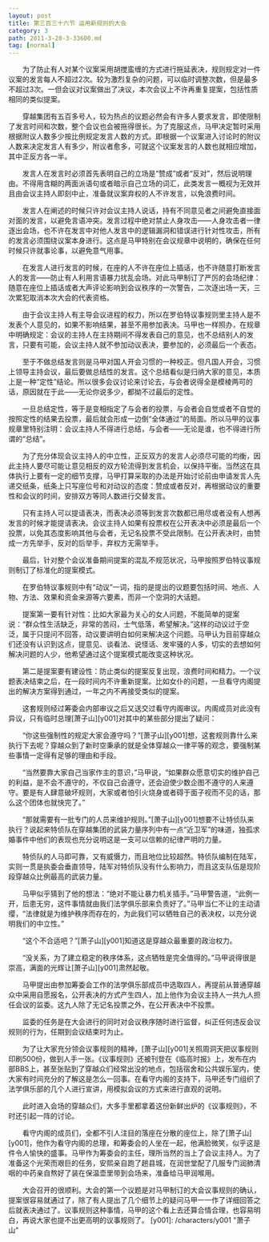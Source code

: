 ```yaml
---
layout: post
title: 第三百三十六节 运用新规则的大会
category: 3
path: 2011-3-20-3-33600.md
tag: [normal]
---
```


　　为了防止有人对某个议案采用胡搅蛮缠的方式进行拖延表决，规则规定对一件议案的发言每人不超过2次。较为激烈复杂的问题，可以临时调整次数，但是最多不超过3次。一但会议对议案做出了决议，本次会议上不许再重复提案，包括性质相同的类似提案。

　　穿越集团有五百多号人，较为热点的议题必然会有许多人要求发言，即使限制了发言时间和次数，整个会议也会被拖得很长。为了克服这点，马甲决定暂时采用根据附议人数多少按比例规定发言人数的方式。即根据一个议案进入讨论时的附议人数来决定发言人有多少，附议者愈多，可就这个议案发言的人数也就相应增加，其中正反方各一半。

　　发言人在发言时必须首先表明自己的立场是“赞成”或者“反对”，然后说明理由。不得用含糊的两面派语句或者暗示自己立场的词汇，此类发言一概视为无效并且由会议主持人即刻中止，准备就议案弃权的人不许发言，以免浪费时间。

　　发言人在阐述的时候只许对会议主持人说话，持有不同意见者之间避免直接面对面的发言，以避免言语冲突。发言过程中绝对禁止人身攻击——人身攻击者一律逐出会场，也不许在发言中对他人发言中的逻辑漏洞和错误进行针对性攻击，所有的发言必须围绕议案本身进行。这点是马甲特别在会议规章中说明的，确保在任何时候只许就事论事，以避免意气用事。

　　在发言人进行发言的时候，在座的人不许在座位上插话，也不许随意打断发言人的发言——防止有人利用言语暴力扰乱会场。对此马甲制订了严厉的会场纪律：随意在座位上插话或者大声评论影响到会议秩序的一次警告，二次逐出场一天，三次累犯取消本次大会的代表资格。

　　由于会议主持人有主导会议进程的权力，所以在罗伯特议事规则里主持人是不发表个人意见的，如果不影响结果，甚至不用参加表决。马甲也一样照办，在规章中明确规定：会议的主持人在主持期间不得发表自己的意见，也不总结别人的发言，只要有可能，会议主持人就不参加动议表决，要参加的，必须最后一个表态。

　　至于不做总结发言则是马甲对国人开会习惯的一种校正。但凡国人开会，习惯上领导主持会议，最后要做总结性的发言。这个总结看似是归纳大家的意见，本质上是一种“定性”结论。所以很多会议讨论来讨论去，与会者说得全是模棱两可的话，原因就在于此——无论你说多少，都拗不过最后的定性。

　　一旦总结定性，等于是变相指定了与会者的投票，与会者会自觉或者不自觉的按照定性的结果去投票，最后就会形成一边倒“全体通过”的局面。所以马甲的议事规章里特别注明：会议主持人不得进行总结，与会者——无论是谁，也不得进行所谓的“总结”。

　　为了充分体现会议主持人的中立性，正反双方的发言人必须尽可能的均衡，因此主持人要尽可能让意见相反的双方轮流得到发言机会，以保持平衡。当然这在具体执行上要有一定的细节支撑，马甲打算采取的办法是开始讨论前由申请发言人先递交纸条，纸条上只写座位号和对动议的态度：赞成或者反对，再根据动议的重要性和会议的时间，安排双方等同人数进行交替发言。

　　只有主持人可以提请表决，而表决必须等到发言次数都已用尽或者没有人想再发言的时候才能提请表决。会议主持人如果有投票权在公开表决中必须是最后一个投票，以免其态度影响其他与会者，无记名投票不受此限制。在公开表决时，由赞成一方先举手，反对的后举手，弃权方无需举手。

　　最后，针对整个会议准备期间提案的混乱不规范状况，马甲按照罗伯特议事规则制订了标准化的提案模式。

　　在罗伯特议事规则中有“动议”一词，指的是提出的议题要包括时间、地点、人物、方法、效果和资金来源等六要素，而非一个空洞的大话题。

　　提案第一要有针对性：比如大家最为关心的女人问题，不能简单的提案说：“群众性生活缺乏，非常的苦闷，士气低落，希望解决。”这样的动议过于空泛，属于只提问不回答，动议要讲明白如何来解决这个问题。马甲认为目前穿越众们还没有认识到这点，提意见、谈看法、说怪话、发牢骚的人多，切实的去想如何解决问题的人少，他希望通过这个提案模式能改变这种状况。

　　第二是提案要有建设性：防止类似的提案反复出现，浪费时间和精力。一个议题表决结束之后，在一段时间内不许重新提案。比如女仆的问题，一旦看守内阁提出的解决方案得到通过，一年之内不再接受类似的提案。

　　这套规则经过筹委会内部审议之后又送交过看守内阁审议。内阁成员对此没有异议，只有临时总理[萧子山][y001]对其中的某些部分提出了疑问：

　　“你这些强制性的规定大家会遵守吗？”[萧子山][y001]想，这套规则靠什么来执行下去呢？穿越众到了新时空秉承的就是全体穿越众一律平等的观念，要强制某些事情一定得有足够的理由和手段。

　　“当然要靠大家自己当家作主的意识，”马甲说，“如果群众愿意切实的维护自己的利益，是不会不遵守的，不仅自己会遵守，还会迫使少数企图不遵守的人来遵守。要是有人肆意破坏规则，大家或者怕引火烧身或者碍于面子视而不见的话，那么这个团体也就快完了。”

　　“那就需要有一批专门的人员来维护规则。”[萧子山][y001]想要不让特侦队来执行？说起来特侦队在穿越集团的武装力量序列中有一点“近卫军”的味道，独孤求婚事件中他们的表现也充分说明这是一支可以信赖的纪律严明的力量。

　　特侦队的人马即可靠，又有威慑力，而且地位比较超然。特侦队编制在陆军，实则一贯是执委会垂直领导，陆军对特侦队没有什么影响力，而且这支队伍是现阶段穿越众比例最高的武装力量。

　　马甲似乎猜到了他的想法：“绝对不能让暴力机关插手。”马甲警告道，“此例一开，后患无穷，这件事情就由我们法学俱乐部来负责好了。”马甲当仁不让的主动请缨，“法律就是为维护秩序而存在的，为此我们可以牺牲自己的表决权，以充分说明我们的中立性。”

　　“这个不合适吧？”[萧子山][y001]知道这是穿越众最重要的政治权力。

　　“没关系，为了建立稳定的秩序体系，这点牺牲是完全值得的。”马甲说得很是崇高，满面的光辉让[萧子山][y001]肃然起敬。

　　马甲提出由参加筹委会工作的法学俱乐部成员中选取四人，再提前从普通穿越众中采用自愿报名，公开表决的方式产生四人，加上他作为会议主持人一共九人担任会议的监委。这九人除了无记名投票之外，在公开表决中不投票。

　　监委的任务是在大会进行的同时对会议秩序随时进行监督，纠正任何违反会议规则的行为，任期到会议结束时为止。

　　为了让大家充分领会议事规则的精神，[萧子山][y001]关照周洞天把议事规则印刷500份，做到人手一张。《议事规则》还被刊登在《临高时报》上，发布在内部BBS上，甚至张贴到了穿越众们经常出没的地点，包括宿舍和公共娱乐室内，使大家有时间充分的了解这是怎么一回事。在看守内阁的支持下，马甲还专门组织了法学俱乐部的几个人进行宣讲，用模拟会议的方式来进行直观的说明。

　　此时进入会场的穿越众们，大多手里都拿着这份新鲜出炉的《议事规则》，不时还引起一阵的讨论。

　　看守内阁的成员们，全都不引人注目的落座在分散的座位上，除了[萧子山][y001]，他作为看守内阁的总理，和筹委会的人坐在一起，他满脸微笑，似乎这是件令人愉快的盛事。马甲作为筹委会的主任，理所当然的当上了会议主持人。为了准备这个光荣而艰巨的任务，安熙亲自跑了趟县城，在润世堂配了几服专门润肺清咽的中药亲自熬好了装在保温壶里带到会场来，准备给马甲润喉用。

　　大会召开的很顺利。大会的第一个议题是对马甲制订的大会议事规则的确认，提案很容易就通过了，除了有人提出了几个细节上的疑问马甲一一作了详细回答之后就表决通过了。议事规则这种事情，马甲的这个看上去还算合情合理，也容易明白，再说大家也提不出更高明的议事规则了。
[y001]: /characters/y001 "萧子山"
